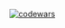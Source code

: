 [![codewars](https://www.codewars.com/users/username/badges/large)](https://www.codewars.com/users/Gr40in)   
